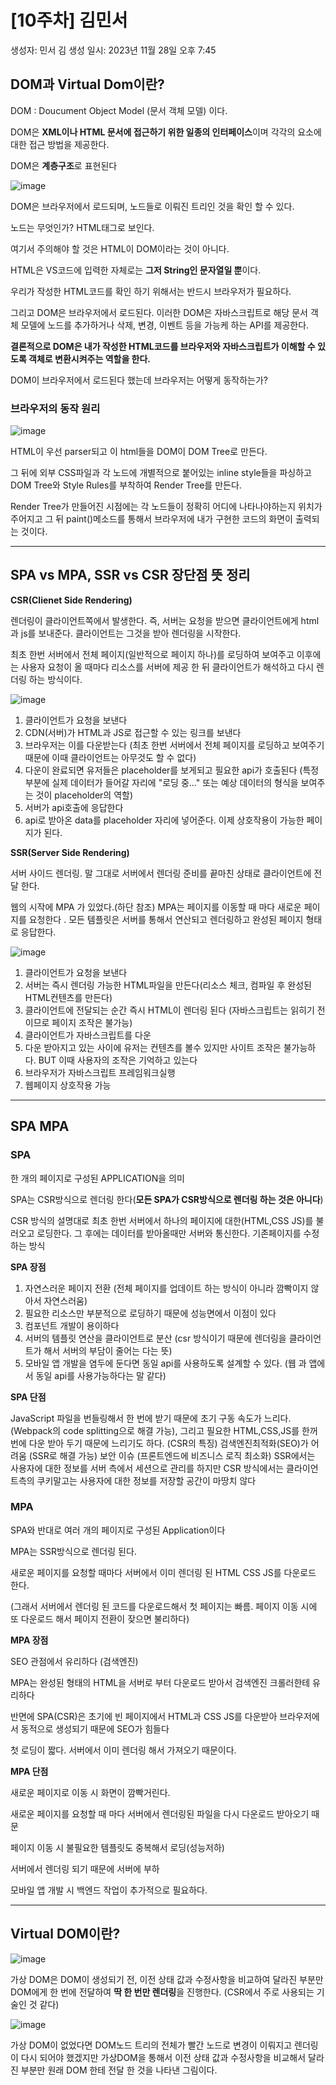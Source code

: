 # [10주차] 김민서

생성자: 민서 김
생성 일시: 2023년 11월 28일 오후 7:45

## DOM과 Virtual Dom이란?

DOM : Doucument Object Model (문서 객체 모델) 이다.

DOM은 **XML이나 HTML 문서에 접근하기 위한 일종의 인터페이스**이며 각각의 요소에 대한 접근 방법을 제공한다.

DOM은 **계층구조**로 표현된다

![image]([https://github.com/COW-edu/COW-React-2/assets/101965138/88a23c13-83e4-47fb-9dd5-1f82464d0cfd](https://github.com/COW-edu/COW-React-2/assets/101965138/88a23c13-83e4-47fb-9dd5-1f82464d0cfd))

DOM은 브라우저에서 로드되며, 노드들로 이뤄진 트리인 것을 확인 할 수 있다.

노드는 무엇인가? HTML태그로 보인다. 

여기서 주의해야 할 것은 HTML이 DOM이라는 것이 아니다.

HTML은 VS코드에 입력한 자체로는 **그저 String인 문자열일 뿐**이다. 

우리가 작성한 HTML코드를 확인 하기 위해서는 반드시 브라우저가 필요하다. 

그리고 DOM은 브라우저에서 로드된다. 이러한 DOM은 자바스크립트로 해당 문서 객체 모델에 노드를 추가하거나 삭제, 변경, 이벤트 등을 가능케 하는 API를 제공한다.

**결론적으로 DOM은 내가 작성한 HTML코드를 브라우저와 자바스크립트가 이해할 수 있도록 객체로 변환시켜주는 역할을 한다.**

DOM이 브라우저에서 로드된다 했는데 브라우저는 어떻게 동작하는가?

### 브라우저의 동작 원리

![image]([https://github.com/COW-edu/COW-React-2/assets/101965138/f20413c1-1605-4e96-bdb7-0c06bf26e1a7](https://github.com/COW-edu/COW-React-2/assets/101965138/f20413c1-1605-4e96-bdb7-0c06bf26e1a7))

HTML이 우선 parser되고 이 html들을 DOM이 DOM Tree로 만든다.

그 뒤에 외부 CSS파일과 각 노드에 개별적으로 붙어있는 inline style들을 파싱하고 
DOM Tree와 Style Rules를 부착하여 Render Tree를 만든다.

Render Tree가 만들어진 시점에는 각 노드들이 정확히 어디에 나타나야하는지 위치가 주어지고 그 뒤 paint()메소드를 통해서 브라우저에 내가 구현한 코드의 화면이 출력되는 것이다.

---

## SPA vs MPA, SSR vs CSR 장단점 뜻 정리

**CSR(Clienet Side Rendering)**

렌더링이 클라이언트쪽에서 발생한다. 즉, 서버는 요청을 받으면 클라이언트에게 html과 js를 보내준다. 클라이언트는 그것을 받아 렌더링을 시작한다.

최초 한번 서버에서 전체 페이지(일반적으로 페이지 하나)를 로딩하여 보여주고 이후에는 사용자 요청이 올 때마다 리소스를 서버에 제공 한 뒤 클라이언트가 해석하고 다시 렌더링 하는 방식이다.

![image]([https://github.com/COW-edu/COW-React-2/assets/101965138/68b191d9-4952-49fc-9531-565fddcca569](https://github.com/COW-edu/COW-React-2/assets/101965138/68b191d9-4952-49fc-9531-565fddcca569))

1. 클라이언트가 요청을 보낸다
2. CDN(서버)가 HTML과 JS로 접근할 수 있는 링크를 보낸다
3. 브라우저는 이를 다운받는다 (최초 한번 서버에서 전체 페이지를 로딩하고 보여주기 때문에 이때 클라이언트는 아무것도 할 수 없다)
4. 다운이 완료되면 유저들은 placeholder를 보게되고 필요한 api가 호출된다 (특정 부분에 실제 데이터가 들어갈 자리에 "로딩 중..." 또는 예상 데이터의 형식을 보여주는 것이 placeholder의 역할)
5. 서버가 api호출에 응답한다
6. api로 받아온 data를 placeholder 자리에 넣어준다. 이제 상호작용이 가능한 페이지가 된다.

**SSR(Server Side Rendering)**

서버 사이드 렌더링. 말 그대로 서버에서 렌더링 준비를 끝마친 상태로 클라이언트에 전달 한다.

웹의 시작에 MPA 가 있었다.(하단 참조) MPA는 페이지를 이동할 때 마다 새로운 페이지를 요청한다 . 모든 템플릿은 서버를 통해서 연산되고 렌더링하고 완성된 페이지 형태로 응답한다.

![image]([https://github.com/COW-edu/COW-React-2/assets/101965138/2b3da1cb-af3c-4625-aa0a-565f4b4be5ba](https://github.com/COW-edu/COW-React-2/assets/101965138/2b3da1cb-af3c-4625-aa0a-565f4b4be5ba))

1. 클라이언트가 요청을 보낸다
2. 서버는 즉시 렌더링 가능한 HTML파일을 만든다(리소스 체크, 컴파일 후 완성된 HTML컨텐츠를 만든다)
3. 클라이언트에 전달되는 순간 즉시 HTML이 렌더링 된다 (자바스크립트는 읽히기 전이므로 페이지 조작은 불가능)
4. 클라이언트가 자바스크립트를 다운
5. 다운 받아지고 있는 사이에 유저는 컨텐츠를 볼수 있지만 사이트 조작은 불가능하다. BUT 이때 사용자의 조작은 기억하고 있는다
6. 브라우저가 자바스크립트 프레임워크실행
7. 웹페이지 상호작용 가능

---

## SPA MPA

### **SPA**

한 개의 페이지로 구성된 APPLICATION을 의미

SPA는 CSR방식으로 렌더링 한다(**모든 SPA가 CSR방식으로 렌더링 하는 것은 아니다**)

CSR 방식의 설명대로 최초 한번 서버에서 하나의 페이지에 대한(HTML,CSS JS)를 불러오고 로딩한다. 그 후에는 데이터를 받아올때만 서버와 통신한다. 기존페이지를 수정하는 방식

**SPA 장점**

1. 자연스러운 페이지 전환 (전체 페이지를 업데이트 하는 방식이 아니라 깜빡이지 않아서 자연스러움)
2. 필요한 리소스만 부분적으로 로딩하기 때문에 성능면에서 이점이 있다
3. 컴포넌트 개발이 용이하다
4. 서버의 템플릿 연산을 클라이언트로 분산 (csr 방식이기 때문에 렌더링을 클라이언트가 해서 서버의 부담이 줄어는 다는 뜻)
5. 모바일 앱 개발을 염두에 둔다면 동일 api를 사용하도록 설계할 수 있다. (웹 과 앱에서 동일 api를 사용가능하다는 말 같다)

**SPA 단점**

JavaScript 파일을 번들링해서 한 번에 받기 때문에 초기 구동 속도가 느리다. (Webpack의 code splitting으로 해결 가능), 그리고 필요한 HTML,CSS,JS를 한꺼번에 다운 받아 두기 때문에 느리기도 하다. (CSR의 특징)
검색엔진최적화(SEO)가 어려움 (SSR로 해결 가능)
보안 이슈 (프론트엔드에 비즈니스 로직 최소화)
SSR에서는 사용자에 대한 정보를 서버 측에서 세션으로 관리를 하지만 CSR 방식에서는 클라이언트측의 쿠키말고는 사용자에 대한 정보를 저장할 공간이 마땅치 않다

### **MPA**

SPA와 반대로 여러 개의 페이지로 구성된 Application이다

MPA는 SSR방식으로 렌더링 된다. 

새로운 페이지를 요청할 때마다 서버에서 이미 렌더링 된 HTML CSS JS를 다운로드 한다.

(그래서 서버에서 렌더링 된 코드를 다운로드해서 첫 페이지는 빠름. 페이지 이동 시에 또 다운로드 해서 페이지 전환이 잦으면 불리하다) 

**MPA 장점**

SEO 관점에서 유리하다 (검색엔진)

MPA는 완성된 형태의 HTML을 서버로 부터 다운로드 받아서 검색엔진 크롤러한테 유리하다

반면에 SPA(CSR)은 초기에 빈 페이지에서 HTML과 CSS JS를 다운받아 브라우저에서 동적으로 생성되기 때문에 SEO가 힘들다

첫 로딩이 짧다. 서버에서 이미 렌더링 해서 가져오기 때문이다. 

**MPA 단점**

새로운 페이지로 이동 시 화면이 깜빡거린다. 

새로운 페이지를 요청할 때 마다 서버에서 렌더링된 파일을 다시 다운로드 받아오기 때문

페이지 이동 시 불필요한 템플릿도 중복해서 로딩(성능저하)

서버에서 렌더링 되기 때문에 서버에 부하

모바일 앱 개발 시 백엔드 작업이 추가적으로 필요하다.

---

## Virtual DOM이란?

![image]([https://github.com/COW-edu/COW-React-2/assets/101965138/975ac5c1-e3a4-470c-b287-ec68a2a2f59e](https://github.com/COW-edu/COW-React-2/assets/101965138/975ac5c1-e3a4-470c-b287-ec68a2a2f59e))

가상 DOM은 DOM이 생성되기 전, 이전 상태 값과 수정사항을 비교하여 달라진 부분만 DOM에게 한 번에 전달하여 **딱 한 번만 렌더링**을 진행한다. (CSR에서 주로 사용되는 기술인 것 같다)

![image]([https://github.com/COW-edu/COW-React-2/assets/101965138/d90b62fe-0b51-4224-827e-1511fa20bc57](https://github.com/COW-edu/COW-React-2/assets/101965138/d90b62fe-0b51-4224-827e-1511fa20bc57))

가상 DOM이 없었다면 DOM노드 트리의 전체가 빨간 노드로 변경이 이뤄지고 렌더링이 다시 되어야 했겠지만 가상DOM을 통해서 이전 상태 값과 수정사항을 비교해서 달라진 부분만 원래 DOM 한테 전달 한 것을 나타낸 그림이다.